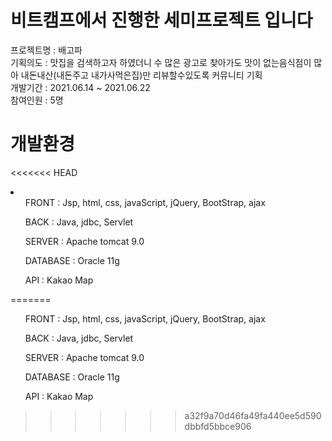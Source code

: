 # 비트캠프에서 진행한 세미프로젝트 입니다
프로젝트명 : 배고파 
<br>
기획의도 : 맛집을 검색하고자 하였더니 수 많은 광고로 찾아가도 맛이 없는음식점이 많아 내돈내산(내돈주고 내가사먹은집)만 리뷰할수있도록 커뮤니티 기획
<br>
개발기간 : 2021.06.14 ~ 2021.06.22
<br>
참여인원 : 5명
# 개발환경
<<<<<<< HEAD
<li>
<ul>FRONT : Jsp, html, css, javaScript, jQuery, BootStrap, ajax</ul>
<ul>BACK : Java, jdbc, Servlet</ul>
<ul>SERVER : Apache tomcat 9.0</ul>
<ul>DATABASE : Oracle 11g</ul>
<ul>API : Kakao Map</ul>
</li>
=======
  <ul>FRONT : Jsp, html, css, javaScript, jQuery, BootStrap, ajax</ul>
  <ul>BACK : Java, jdbc, Servlet</ul>
  <ul>SERVER : Apache tomcat 9.0</ul>
  <ul>DATABASE : Oracle 11g</ul>
  <ul>API : Kakao Map</ul>



>>>>>>> a32f9a70d46fa49fa440ee5d590dbbfd5bbce906
